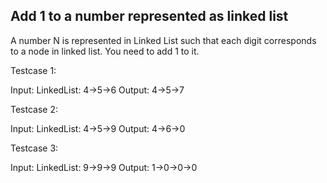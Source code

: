 Add 1 to a number represented as linked list
--------------------------------------------------
A number N is represented in Linked List such that each digit corresponds to a node in linked list. You need to add 1 to it.

Testcase 1:

Input:
LinkedList: 4->5->6
Output: 4->5->7 

Testcase 2:

Input:
LinkedList: 4->5->9
Output: 4->6->0 

Testcase 3:

Input:
LinkedList: 9->9->9
Output: 1->0->0->0 